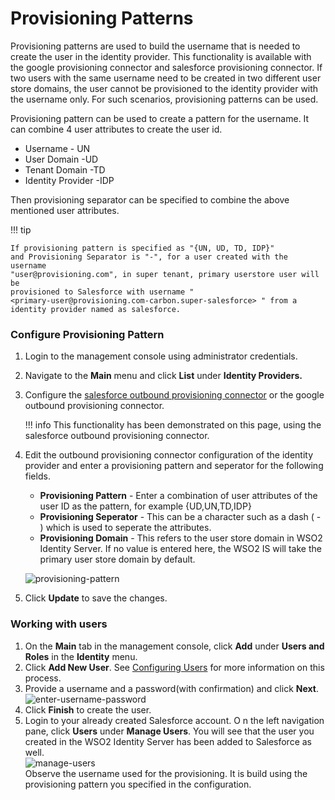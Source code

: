 # Provisioning Patterns

Provisioning patterns are used to build the username that is needed to
create the user in the identity provider. This functionality is
available with the google provisioning connector and salesforce
provisioning connector. If two users with the same username need to be
created in two different user store domains, the user cannot be
provisioned to the identity provider with the username only. For such
scenarios, provisioning patterns can be used.

Provisioning pattern can be used to create a pattern for the username.
It can combine 4 user attributes to create the user id.

-   Username - UN
-   User Domain -UD
-   Tenant Domain -TD
-   Identity Provider -IDP

Then provisioning separator can be specified to combine the above
mentioned user attributes.

!!! tip
    
    If provisioning pattern is specified as "{UN, UD, TD, IDP}"
    and Provisioning Separator is "-", for a user created with the username
    "user@provisioning.com", in super tenant, primary userstore user will be
    provisioned to Salesforce with username "
    <primary-user@provisioning.com-carbon.super-salesforce> " from a
    identity provider named as salesforce.
    

### Configure Provisioning Pattern

1.  Login to the management console using administrator credentials.
2.  Navigate to the **Main** menu and click **List** under **Identity
    Providers.**
3.  Configure the [salesforce outbound provisioning
    connector](../../learn/outbound-provisioning-with-salesforce)
    or the google outbound provisioning connector.

    !!! info 
        This functionality has been demonstrated on this page, using the
        salesforce outbound provisioning connector.

4.  Edit the outbound provisioning connector configuration of the
    identity provider and enter a provisioning pattern and seperator for
    the following fields.

    -   **Provisioning Pattern** - Enter a combination of user
        attributes of the user ID as the pattern, for
        example {UD,UN,TD,IDP}
    -   **Provisioning Seperator** - This can be a character such as a
        dash ( - ) which is used to seperate the attributes.
    -   **Provisioning Domain** - This refers to the user store domain
        in WSO2 Identity Server. If no value is entered here, the WSO2
        IS will take the primary user store domain by default.

    ![provisioning-pattern](../assets/img/using-wso2-identity-server/provisioning-pattern.png)

5.  Click **Update** to save the changes.

### Working with users

1.  On the **Main** tab in the management console, click **Add** under
    **Users and Roles** in the **Identity** menu.
2.  Click **Add New User**. See [Configuring
    Users](../../learn/configuring-users) for
    more information on this process.
3.  Provide a username and a password(with confirmation) and click
    **Next**.  
    ![enter-username-password](../assets/img/using-wso2-identity-server/enter-username-password.png)
4.  Click **Finish** to create the user.
5.  Login to your already created Salesforce account. O n the left
    navigation pane, click **Users** under **Manage Users**. You will
    see that the user you created in the WSO2 Identity Server has been
    added to Salesforce as well.  
    ![manage-users](../assets/img/using-wso2-identity-server/manage-users.png)  
    Observe the username used for the provisioning. It is build using
    the provisioning pattern you specified in the configuration.  
